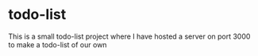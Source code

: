 # todo-list
This is a small todo-list project where I have hosted a server on port 3000 to make a todo-list of our own

